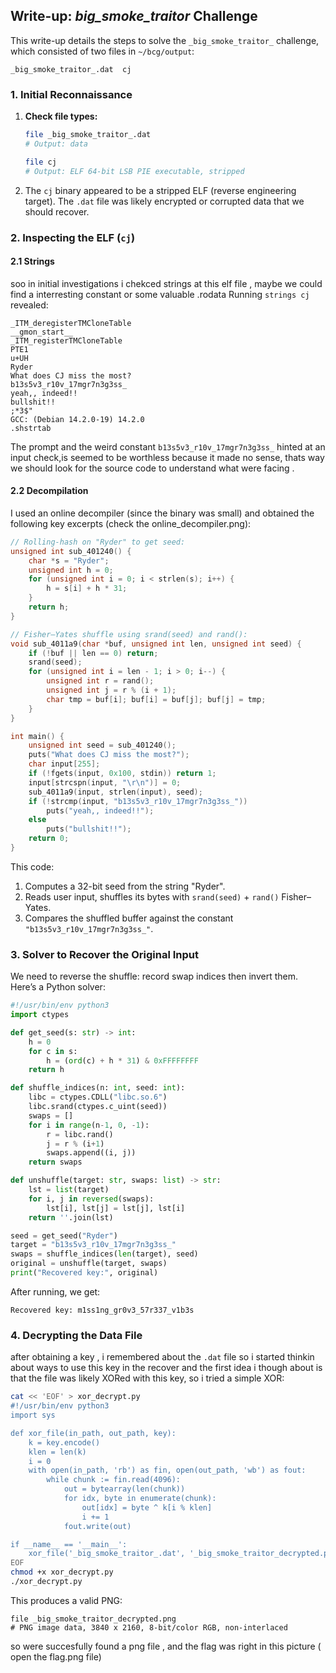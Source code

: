 ## Write-up: *big\_smoke\_traitor* Challenge

This write-up details the steps to solve the `_big_smoke_traitor_` challenge, which consisted of two files in `~/bcg/output`:

```
_big_smoke_traitor_.dat  cj
```

### 1. Initial Reconnaissance

1. **Check file types:**
   ```bash
   file _big_smoke_traitor_.dat
   # Output: data

   file cj
   # Output: ELF 64-bit LSB PIE executable, stripped
   ```
2. The `cj` binary appeared to be a stripped ELF (reverse engineering target). The `.dat` file was likely encrypted or corrupted data that we should recover.

### 2. Inspecting the ELF (`cj`)

#### 2.1 Strings
soo in initial investigations i chekced strings at this elf file , maybe we could find a interresting constant or some valuable .rodata 
Running `strings cj` revealed:

```
_ITM_deregisterTMCloneTable
__gmon_start__
_ITM_registerTMCloneTable
PTE1
u+UH
Ryder
What does CJ miss the most?
b13s5v3_r10v_17mgr7n3g3ss_
yeah,, indeed!!
bullshit!!
;*3$"
GCC: (Debian 14.2.0-19) 14.2.0
.shstrtab
```

The prompt and the weird constant `b13s5v3_r10v_17mgr7n3g3ss_` hinted at an input check,is seemed to be worthless because it made no sense, thats way we should look for the source code to understand what were facing .

#### 2.2 Decompilation

I used an online decompiler (since the binary was small) and obtained the following key excerpts (check the online_decompiler.png):

```c
// Rolling-hash on "Ryder" to get seed:
unsigned int sub_401240() {
    char *s = "Ryder";
    unsigned int h = 0;
    for (unsigned int i = 0; i < strlen(s); i++) {
        h = s[i] + h * 31;
    }
    return h;
}

// Fisher–Yates shuffle using srand(seed) and rand():
void sub_4011a9(char *buf, unsigned int len, unsigned int seed) {
    if (!buf || len == 0) return;
    srand(seed);
    for (unsigned int i = len - 1; i > 0; i--) {
        unsigned int r = rand();
        unsigned int j = r % (i + 1);
        char tmp = buf[i]; buf[i] = buf[j]; buf[j] = tmp;
    }
}

int main() {
    unsigned int seed = sub_401240();
    puts("What does CJ miss the most?");
    char input[255];
    if (!fgets(input, 0x100, stdin)) return 1;
    input[strcspn(input, "\r\n")] = 0;
    sub_4011a9(input, strlen(input), seed);
    if (!strcmp(input, "b13s5v3_r10v_17mgr7n3g3ss_"))
        puts("yeah,, indeed!!");
    else
        puts("bullshit!!");
    return 0;
}
```

This code:

1. Computes a 32-bit seed from the string "Ryder".
2. Reads user input, shuffles its bytes with `srand(seed)` + `rand()` Fisher–Yates.
3. Compares the shuffled buffer against the constant `"b13s5v3_r10v_17mgr7n3g3ss_"`.

### 3. Solver to Recover the Original Input

We need to reverse the shuffle: record swap indices then invert them. Here’s a Python solver:

```python
#!/usr/bin/env python3
import ctypes

def get_seed(s: str) -> int:
    h = 0
    for c in s:
        h = (ord(c) + h * 31) & 0xFFFFFFFF
    return h

def shuffle_indices(n: int, seed: int):
    libc = ctypes.CDLL("libc.so.6")
    libc.srand(ctypes.c_uint(seed))
    swaps = []
    for i in range(n-1, 0, -1):
        r = libc.rand()
        j = r % (i+1)
        swaps.append((i, j))
    return swaps

def unshuffle(target: str, swaps: list) -> str:
    lst = list(target)
    for i, j in reversed(swaps):
        lst[i], lst[j] = lst[j], lst[i]
    return ''.join(lst)

seed = get_seed("Ryder")
target = "b13s5v3_r10v_17mgr7n3g3ss_"
swaps = shuffle_indices(len(target), seed)
original = unshuffle(target, swaps)
print("Recovered key:", original)
```

After running, we get:

```
Recovered key: m1ss1ng_gr0v3_57r337_v1b3s
```



### 4. Decrypting the Data File

after obtaining a key , i remembered about the `.dat` file so i started thinkin about ways to use this key in the recover and the first idea i though about is that the file was likely XORed with this key, so i tried a simple XOR:

```bash
cat << 'EOF' > xor_decrypt.py
#!/usr/bin/env python3
import sys

def xor_file(in_path, out_path, key):
    k = key.encode()
    klen = len(k)
    i = 0
    with open(in_path, 'rb') as fin, open(out_path, 'wb') as fout:
        while chunk := fin.read(4096):
            out = bytearray(len(chunk))
            for idx, byte in enumerate(chunk):
                out[idx] = byte ^ k[i % klen]
                i += 1
            fout.write(out)

if __name__ == '__main__':
    xor_file('_big_smoke_traitor_.dat', '_big_smoke_traitor_decrypted.png', 'm1ss1ng_gr0v3_57r337_v1b3s')
EOF
chmod +x xor_decrypt.py
./xor_decrypt.py
```

This produces a valid PNG:

```
file _big_smoke_traitor_decrypted.png
# PNG image data, 3840 x 2160, 8-bit/color RGB, non-interlaced 
```

so were succesfully found a png file , and the flag was right in this picture ( open the flag.png file)

